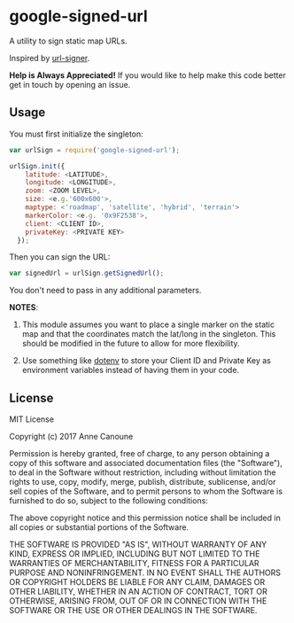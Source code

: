 # google-signed-url #

A utility to sign static map URLs.

Inspired by [url-signer](https://github.com/kamilwaheed/url-signer).

**Help is Always Appreciated!** If you would like to help make this code better get in touch by opening an issue.

## Usage ##

You must first initialize the singleton:
```javascript
var urlSign = require('google-signed-url');

urlSign.init({
    latitude: <LATITUDE>,
    longitude: <LONGITUDE>,
    zoom: <ZOOM LEVEL>,
    size: <e.g.'600x600'>,
    maptype: <'roadmap', 'satellite', 'hybrid', 'terrain'>
    markerColor: <e.g. '0x9F2538'>,
    client: <CLIENT ID>,
    privateKey: <PRIVATE KEY>
  });
```
Then you can sign the URL:
```javascript
var signedUrl = urlSign.getSignedUrl();
```
You don't need to pass in any additional parameters.

**NOTES**:
1. This module assumes you want to place a single marker on the static map and that the coordinates match the lat/long in the singleton. This should be modified in the future to allow for more flexibility.

2. Use something like [dotenv](https://www.npmjs.com/package/dotenv) to store your Client ID and Private Key as environment variables instead of having them in your code.



## License ##
MIT License

Copyright (c) 2017 Anne Canoune

Permission is hereby granted, free of charge, to any person obtaining a copy
of this software and associated documentation files (the "Software"), to deal
in the Software without restriction, including without limitation the rights
to use, copy, modify, merge, publish, distribute, sublicense, and/or sell
copies of the Software, and to permit persons to whom the Software is
furnished to do so, subject to the following conditions:

The above copyright notice and this permission notice shall be included in all
copies or substantial portions of the Software.

THE SOFTWARE IS PROVIDED "AS IS", WITHOUT WARRANTY OF ANY KIND, EXPRESS OR
IMPLIED, INCLUDING BUT NOT LIMITED TO THE WARRANTIES OF MERCHANTABILITY,
FITNESS FOR A PARTICULAR PURPOSE AND NONINFRINGEMENT. IN NO EVENT SHALL THE
AUTHORS OR COPYRIGHT HOLDERS BE LIABLE FOR ANY CLAIM, DAMAGES OR OTHER
LIABILITY, WHETHER IN AN ACTION OF CONTRACT, TORT OR OTHERWISE, ARISING FROM,
OUT OF OR IN CONNECTION WITH THE SOFTWARE OR THE USE OR OTHER DEALINGS IN THE
SOFTWARE.
